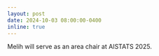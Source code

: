 ```yaml
---
layout: post
date: 2024-10-03 08:00:00-0400
inline: true
---
```


Melih will serve as an area chair at AISTATS 2025.
